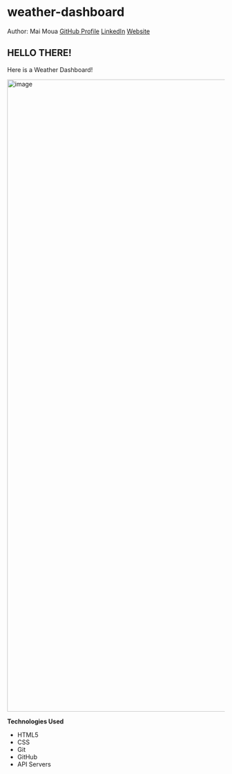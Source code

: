 # weather-dashboard

Author: Mai Moua 
[GitHub Profile](https://github.com/SkyWalkerMM26)
[LinkedIn](https://www.linkedin.com/in/mai-moua-69a50517a/)
[Website](https://skywalkermm26.github.io/weather-dashboard/)


## HELLO THERE! 

Here is a Weather Dashboard!

<img width="1461" alt="image" src="https://user-images.githubusercontent.com/113512061/195265301-060e4650-e103-4e81-bb37-57514bd9a8b0.png">

**Technologies Used** 
* HTML5
* CSS
* Git
* GitHub
* API Servers
